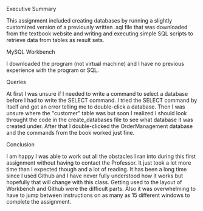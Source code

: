 Executive Summary

This assignment included creating databases by running a slightly customized version of a previously written .sql file that was downloaded from the textbook website and writing and executing simple SQL scripts to retrieve data from tables as result sets.

MySQL Workbench

I downloaded the program (not virtual machine) and I have no previous experience with the program or SQL.

Queries

At first I was unsure if I needed to write a command to select a database before I had to write the SELECT command. I tried the SELECT command by itself and got an error telling me to double-click a database. Then I was unsure where the "customer" table was but soon I realized I should look throught the code in the create_databases file to see what database it was created under. After that I double-clicked the OrderManagement database and the commands from the book worked just fine.

Conclusion

I am happy I was able to work out all the obstacles I ran into during this first assignment without having to contact the Professor. It just took a lot more time than I expected though and a lot of reading. It has been a long time since I used Github and I have never fully understood how it works but hopefully that will change with this class. Getting used to the layout of Workbench and Github were the difficult parts. Also it was overwhelming to have to jump between instructions on as many as 15 different windows to complete the assignment.

